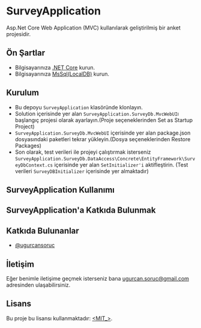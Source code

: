 # SurveyApplication

 Asp.Net Core Web Application (MVC) kullanılarak geliştirilmiş bir anket projesidir.
 
## Ön Şartlar

- Bilgisayarınıza [.NET Core](https://www.microsoft.com/net/download/core) kurun.
- Bilgisayarınıza [MsSql(LocalDB)](https://docs.microsoft.com/en-us/sql/database-engine/configure-windows/sql-server-express-localdb?view=sql-server-ver15) kurun.

## Kurulum

- Bu depoyu `SurveyApplication` klasöründe klonlayın.
- Solution içerisinde yer alan `SurveyApplication.SurveyDb.MvcWebUI`ı başlangıç projesi olarak ayarlayın.(Proje seçeneklerinden Set as Startup Project)
- `SurveyApplication.SurveyDb.MvcWebUI` içerisinde yer alan package.json dosyasındaki paketleri tekrar yükleyin.(Dosya seçeneklerinden Restore Packages)
- Son olarak, test verileri ile projeyi çalıştırmak isterseniz `SurveyApplication.SurveyDb.DataAccess\Concrete\EntityFramework\SurveyDbContext.cs` içerisinde yer alan `SetInitializer'i` aktifleştirin. (Test verileri `SurveyDBInitializer` içerisinde yer almaktadır)

## SurveyApplication Kullanımı

## SurveyApplication'a Katkıda Bulunmak

## Katkıda Bulunanlar

* [@ugurcansoruc](https://github.com/ugurcansoruc)

## İletişim

Eğer benimle iletişime geçmek isterseniz bana <ugurcan.soruc@gmail.com> adresinden ulaşabilirsiniz.

## Lisans
Bu proje bu lisansı kullanmaktadır: [<MIT_>](<https://github.com/ugurcansoruc/SurveyApplication/blob/master/LICENSE>). 

